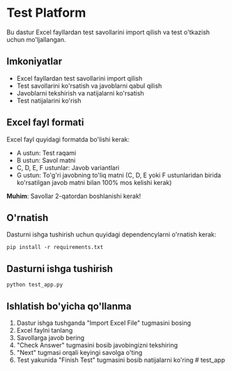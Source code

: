 # Test Platform

Bu dastur Excel fayllardan test savollarini import qilish va test o'tkazish uchun mo'ljallangan.

## Imkoniyatlar

- Excel fayllardan test savollarini import qilish
- Test savollarini ko'rsatish va javoblarni qabul qilish
- Javoblarni tekshirish va natijalarni ko'rsatish
- Test natijalarini ko'rish

## Excel fayl formati

Excel fayl quyidagi formatda bo'lishi kerak:
- A ustun: Test raqami
- B ustun: Savol matni
- C, D, E, F ustunlar: Javob variantlari
- G ustun: To'g'ri javobning to'liq matni (C, D, E yoki F ustunlaridan birida ko'rsatilgan javob matni bilan 100% mos kelishi kerak)

**Muhim**: Savollar 2-qatordan boshlanishi kerak!

## O'rnatish

Dasturni ishga tushirish uchun quyidagi dependencylarni o'rnatish kerak:

```
pip install -r requirements.txt
```

## Dasturni ishga tushirish

```
python test_app.py
```

## Ishlatish bo'yicha qo'llanma

1. Dastur ishga tushganda "Import Excel File" tugmasini bosing
2. Excel faylni tanlang
3. Savollarga javob bering
4. "Check Answer" tugmasini bosib javobingizni tekshiring
5. "Next" tugmasi orqali keyingi savolga o'ting
6. Test yakunida "Finish Test" tugmasini bosib natijalarni ko'ring
#   t e s t _ a p p  
 